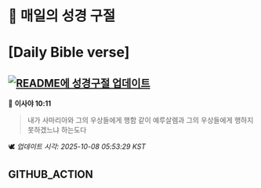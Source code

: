 # 🙏 매일의 성경 구절
# [Daily Bible verse]
## [![README에 성경구절 업데이트](https://github.com/DONGSUKA/first_test/actions/workflows/update-readme-bible.yml/badge.svg)](https://github.com/DONGSUKA/first_test/actions/workflows/update-readme-bible.yml)
<!-- START_BIBLE_VERSE -->
📖 **이사야 10:11**
> 내가 사마리아와 그의 우상들에게 행함 같이 예루살렘과 그의 우상들에게 행하지 못하겠느냐 하는도다

🕊️ _업데이트 시각: 2025-10-08 05:53:29 KST_
  <!-- END_BIBLE_VERSE -->
## GITHUB_ACTION
